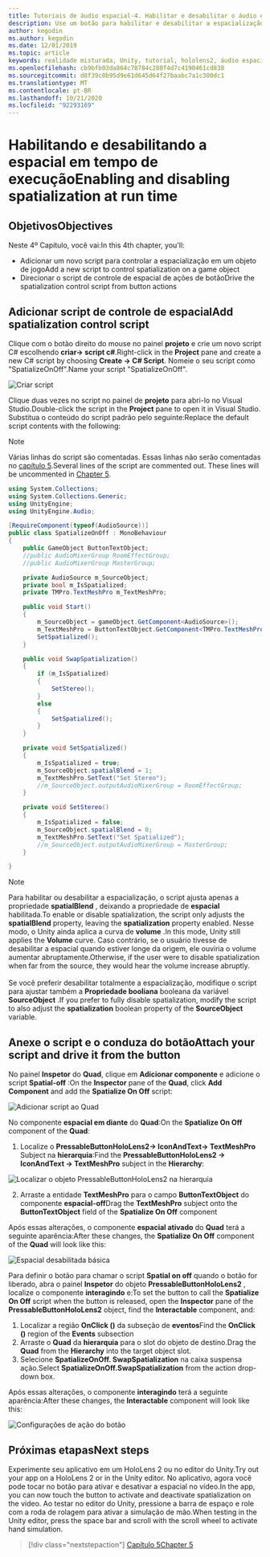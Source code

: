 ```yaml
---
title: Tutoriais de áudio espacial-4. Habilitar e desabilitar o áudio espacial em tempo de execução
description: Use um botão para habilitar e desabilitar a espacialização de áudio em tempo de execução.
author: kegodin
ms.author: kegodin
ms.date: 12/01/2019
ms.topic: article
keywords: realidade misturada, Unity, tutorial, hololens2, áudio espacial
ms.openlocfilehash: cb9bfb03da864c78784c288f4d7c4190461cd838
ms.sourcegitcommit: d8f39c0b95d9e61d645d64f27baabc7a1c300dc1
ms.translationtype: MT
ms.contentlocale: pt-BR
ms.lasthandoff: 10/21/2020
ms.locfileid: "92293169"
---
```

# <a name="enabling-and-disabling-spatialization-at-run-time"></a><span data-ttu-id="18b48-105">Habilitando e desabilitando a espacial em tempo de execução</span><span class="sxs-lookup"><span data-stu-id="18b48-105">Enabling and disabling spatialization at run time</span></span>

## <a name="objectives"></a><span data-ttu-id="18b48-106">Objetivos</span><span class="sxs-lookup"><span data-stu-id="18b48-106">Objectives</span></span>
<span data-ttu-id="18b48-107">Neste 4º Capítulo, você vai:</span><span class="sxs-lookup"><span data-stu-id="18b48-107">In this 4th chapter, you'll:</span></span>
* <span data-ttu-id="18b48-108">Adicionar um novo script para controlar a espacialização em um objeto de jogo</span><span class="sxs-lookup"><span data-stu-id="18b48-108">Add a new script to control spatialization on a game object</span></span>
* <span data-ttu-id="18b48-109">Direcionar o script de controle de espacial de ações de botão</span><span class="sxs-lookup"><span data-stu-id="18b48-109">Drive the spatialization control script from button actions</span></span>

## <a name="add-spatialization-control-script"></a><span data-ttu-id="18b48-110">Adicionar script de controle de espacial</span><span class="sxs-lookup"><span data-stu-id="18b48-110">Add spatialization control script</span></span>
<span data-ttu-id="18b48-111">Clique com o botão direito do mouse no painel **projeto** e crie um novo script C# escolhendo **criar-> script c#**.</span><span class="sxs-lookup"><span data-stu-id="18b48-111">Right-click in the **Project** pane and create a new C# script by choosing **Create -> C# Script**.</span></span> <span data-ttu-id="18b48-112">Nomeie o seu script como "SpatializeOnOff".</span><span class="sxs-lookup"><span data-stu-id="18b48-112">Name your script "SpatializeOnOff".</span></span>

![Criar script](images/spatial-audio/create-script.png)

<span data-ttu-id="18b48-114">Clique duas vezes no script no painel de **projeto** para abri-lo no Visual Studio.</span><span class="sxs-lookup"><span data-stu-id="18b48-114">Double-click the script in the **Project** pane to open it in Visual Studio.</span></span> <span data-ttu-id="18b48-115">Substitua o conteúdo do script padrão pelo seguinte:</span><span class="sxs-lookup"><span data-stu-id="18b48-115">Replace the default script contents with the following:</span></span>

> [!NOTE]
> <span data-ttu-id="18b48-116">Várias linhas do script são comentadas. Essas linhas não serão comentadas no [capítulo 5](unity-spatial-audio-ch5.md).</span><span class="sxs-lookup"><span data-stu-id="18b48-116">Several lines of the script are commented out. These lines will be uncommented in [Chapter 5](unity-spatial-audio-ch5.md).</span></span>

```c#
using System.Collections;
using System.Collections.Generic;
using UnityEngine;
using UnityEngine.Audio;

[RequireComponent(typeof(AudioSource))]
public class SpatializeOnOff : MonoBehaviour
{
    public GameObject ButtonTextObject;
    //public AudioMixerGroup RoomEffectGroup;
    //public AudioMixerGroup MasterGroup;

    private AudioSource m_SourceObject;
    private bool m_IsSpatialized;
    private TMPro.TextMeshPro m_TextMeshPro;

    public void Start()
    {
        m_SourceObject = gameObject.GetComponent<AudioSource>();
        m_TextMeshPro = ButtonTextObject.GetComponent<TMPro.TextMeshPro>();
        SetSpatialized();
    }

    public void SwapSpatialization()
    {
        if (m_IsSpatialized)
        {
            SetStereo();
        }
        else
        {
            SetSpatialized();
        }
    }

    private void SetSpatialized()
    {
        m_IsSpatialized = true;
        m_SourceObject.spatialBlend = 1;
        m_TextMeshPro.SetText("Set Stereo");
        //m_SourceObject.outputAudioMixerGroup = RoomEffectGroup;
    }

    private void SetStereo()
    {
        m_IsSpatialized = false;
        m_SourceObject.spatialBlend = 0;
        m_TextMeshPro.SetText("Set Spatialized");
        //m_SourceObject.outputAudioMixerGroup = MasterGroup;
    }

}
```

> [!NOTE]
> <span data-ttu-id="18b48-117">Para habilitar ou desabilitar a espacialização, o script ajusta apenas a propriedade **spatialBlend** , deixando a propriedade de **espacial** habilitada.</span><span class="sxs-lookup"><span data-stu-id="18b48-117">To enable or disable spatialization, the script only adjusts the **spatialBlend** property, leaving the **spatialization** property enabled.</span></span> <span data-ttu-id="18b48-118">Nesse modo, o Unity ainda aplica a curva de **volume** .</span><span class="sxs-lookup"><span data-stu-id="18b48-118">In this mode, Unity still applies the **Volume** curve.</span></span> <span data-ttu-id="18b48-119">Caso contrário, se o usuário tivesse de desabilitar a espacial quando estiver longe da origem, ele ouviria o volume aumentar abruptamente.</span><span class="sxs-lookup"><span data-stu-id="18b48-119">Otherwise, if the user were to disable spatialization when far from the source, they would hear the volume increase abruptly.</span></span> <br> <br>
> <span data-ttu-id="18b48-120">Se você preferir desabilitar totalmente a espacialização, modifique o script para ajustar também a **Propriedade booliana** booleana da variável **SourceObject** .</span><span class="sxs-lookup"><span data-stu-id="18b48-120">If you prefer to fully disable spatialization, modify the script to also adjust the **spatialization** boolean property of the **SourceObject** variable.</span></span>

## <a name="attach-your-script-and-drive-it-from-the-button"></a><span data-ttu-id="18b48-121">Anexe o script e o conduza do botão</span><span class="sxs-lookup"><span data-stu-id="18b48-121">Attach your script and drive it from the button</span></span>
<span data-ttu-id="18b48-122">No painel **Inspetor** do **Quad**, clique em **Adicionar componente** e adicione o script **Spatial-off** :</span><span class="sxs-lookup"><span data-stu-id="18b48-122">On the **Inspector** pane of the **Quad**, click **Add Component** and add the **Spatialize On Off** script:</span></span>

![Adicionar script ao Quad](images/spatial-audio/add-script-to-quad.png)

<span data-ttu-id="18b48-124">No componente **espacial em diante** do **Quad**:</span><span class="sxs-lookup"><span data-stu-id="18b48-124">On the **Spatialize On Off** component of the **Quad**:</span></span>
1. <span data-ttu-id="18b48-125">Localize o **PressableButtonHoloLens2-> IconAndText-> TextMeshPro** Subject na **hierarquia**:</span><span class="sxs-lookup"><span data-stu-id="18b48-125">Find the **PressableButtonHoloLens2 -> IconAndText -> TextMeshPro** subject in the **Hierarchy**:</span></span>

![Localizar o objeto PressableButtonHoloLens2 na hierarquia](images/spatial-audio/pressable-button-object.png)

2. <span data-ttu-id="18b48-127">Arraste a entidade **TextMeshPro** para o campo **ButtonTextObject** do componente **espacial-off**</span><span class="sxs-lookup"><span data-stu-id="18b48-127">Drag the **TextMeshPro** subject onto the **ButtonTextObject** field of the **Spatialize On Off** component</span></span>

<span data-ttu-id="18b48-128">Após essas alterações, o componente **espacial ativado** do **Quad** terá a seguinte aparência:</span><span class="sxs-lookup"><span data-stu-id="18b48-128">After these changes, the **Spatialize On Off** component of the **Quad** will look like this:</span></span>

![Espacial desabilitada básica](images/spatial-audio/spatialize-on-off-basic.png)

<span data-ttu-id="18b48-130">Para definir o botão para chamar o script **Spatial on off** quando o botão for liberado, abra o painel **Inspetor** do objeto **PressableButtonHoloLens2** , localize o componente **interagindo** e:</span><span class="sxs-lookup"><span data-stu-id="18b48-130">To set the button to call the **Spatialize On Off** script when the button is released, open the **Inspector** pane of the **PressableButtonHoloLens2** object, find the **Interactable** component, and:</span></span>
1. <span data-ttu-id="18b48-131">Localizar a região **OnClick ()** da subseção de **eventos**</span><span class="sxs-lookup"><span data-stu-id="18b48-131">Find the **OnClick ()** region of the **Events** subsection</span></span>
2. <span data-ttu-id="18b48-132">Arraste o **Quad** da **hierarquia** para o slot do objeto de destino.</span><span class="sxs-lookup"><span data-stu-id="18b48-132">Drag the **Quad** from the **Hierarchy** into the target object slot.</span></span>
3. <span data-ttu-id="18b48-133">Selecione **SpatializeOnOff. SwapSpatialization** na caixa suspensa ação.</span><span class="sxs-lookup"><span data-stu-id="18b48-133">Select **SpatializeOnOff.SwapSpatialization** from the action drop-down box.</span></span>

<span data-ttu-id="18b48-134">Após essas alterações, o componente **interagindo** terá a seguinte aparência:</span><span class="sxs-lookup"><span data-stu-id="18b48-134">After these changes, the **Interactable** component will look like this:</span></span>

![Configurações de ação do botão](images/spatial-audio/button-action-settings.png)

## <a name="next-steps"></a><span data-ttu-id="18b48-136">Próximas etapas</span><span class="sxs-lookup"><span data-stu-id="18b48-136">Next steps</span></span>
<span data-ttu-id="18b48-137">Experimente seu aplicativo em um HoloLens 2 ou no editor do Unity.</span><span class="sxs-lookup"><span data-stu-id="18b48-137">Try out your app on a HoloLens 2 or in the Unity editor.</span></span> <span data-ttu-id="18b48-138">No aplicativo, agora você pode tocar no botão para ativar e desativar a espacial no vídeo.</span><span class="sxs-lookup"><span data-stu-id="18b48-138">In the app, you can now touch the button to activate and deactivate spatialization on the video.</span></span> <span data-ttu-id="18b48-139">Ao testar no editor do Unity, pressione a barra de espaço e role com a roda de rolagem para ativar a simulação de mão.</span><span class="sxs-lookup"><span data-stu-id="18b48-139">When testing in the Unity editor, press the space bar and scroll with the scroll wheel to activate hand simulation.</span></span> 

> [!div class="nextstepaction"]
> [<span data-ttu-id="18b48-140">Capítulo 5</span><span class="sxs-lookup"><span data-stu-id="18b48-140">Chapter 5</span></span>](unity-spatial-audio-ch5.md) 

